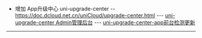 <!--
 * @Author: wangwei wwdqq7@qq.com
 * @Date: 2024-05-31 21:20:43
 * @LastEditors: wangwei wwdqq7@qq.com
 * @LastEditTime: 2024-05-31 21:25:56
 * @FilePath: /college-life/readme.md
 * @Description: 
-->
- 增加 App升级中心 uni-upgrade-center
-- https://doc.dcloud.net.cn/uniCloud/upgrade-center.html
--- [uni-upgrade-center Admin管理后台](https://ext.dcloud.net.cn/plugin?id=4470)
--- [uni-upgrade-center-app前台检测更新](https://ext.dcloud.net.cn/plugin?id=4542)
--- 